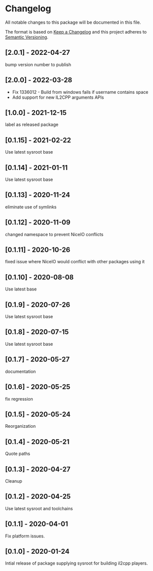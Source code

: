 # Changelog
All notable changes to this package will be documented in this file.

The format is based on [Keep a Changelog](http://keepachangelog.com/en/1.0.0/)
and this project adheres to [Semantic Versioning](http://semver.org/spec/v2.0.0.html).

## [2.0.1] - 2022-04-27
bump version number to publish

## [2.0.0] - 2022-03-28
- Fix 1336012 - Build from windows fails if username contains space
- Add support for new IL2CPP arguments APIs

## [1.0.0] - 2021-12-15
label as released package

## [0.1.15] - 2021-02-22

Use latest sysroot base

## [0.1.14] - 2021-01-11

Use latest sysroot base

## [0.1.13] - 2020-11-24

eliminate use of symlinks

## [0.1.12] - 2020-11-09

changed namespace to prevent NiceIO conflicts 

## [0.1.11] - 2020-10-26

fixed issue where NiceIO would conflict with other packages using it

## [0.1.10] - 2020-08-08

Use latest base

## [0.1.9] - 2020-07-26

Use latest sysroot base

## [0.1.8] - 2020-07-15

Use latest sysroot base

## [0.1.7] - 2020-05-27

documentation

## [0.1.6] - 2020-05-25

fix regression

## [0.1.5] - 2020-05-24

Reorganization

## [0.1.4] - 2020-05-21

Quote paths

## [0.1.3] - 2020-04-27

Cleanup

## [0.1.2] - 2020-04-25

Use latest sysroot and toolchains

## [0.1.1] - 2020-04-01

Fix platform issues.

## [0.1.0] - 2020-01-24

Intial release of package supplying sysroot for building il2cpp players.
